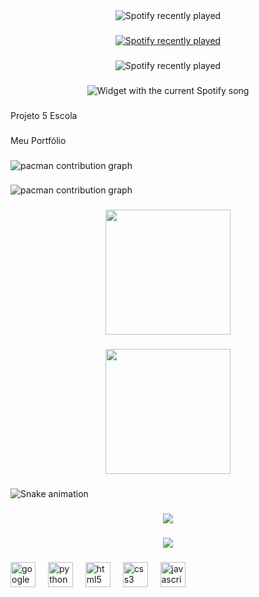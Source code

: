 <div align="center">
  <img src="https://spotify-recently-played-readme.vercel.app/api?count=5" alt="Spotify recently played"  />
</div>

###

<div align="center">
  <a href="https://open.spotify.com/user/Enzzo.">
    <img src="https://spotify-recently-played-readme.vercel.app/api?user=Enzzo.&count=4" alt="Spotify recently played"  />
  </a>
</div>

###

<div align="center">
  <img src="https://spotify-recently-played-readme.vercel.app/api?count=5" alt="Spotify recently played"  />
</div>

###

<div align="center">
  <img src="?theme=dark" alt="Widget with the current Spotify song"  />
</div>

###

<p align="left">Projeto 5 Escola</p>

###

<p align="left">Meu Portfólio</p>

###

<picture>
  <source media="(prefers-color-scheme: dark)" srcset="https://raw.githubusercontent.com/Enzzo019/Enzzo019/output/pacman-contribution-graph-dark.svg">
  <source media="(prefers-color-scheme: light)" srcset="https://raw.githubusercontent.com/Enzzo019/Enzzo019/output/pacman-contribution-graph.svg">
  <img alt="pacman contribution graph" src="https://raw.githubusercontent.com/Enzzo019/Enzzo019/output/pacman-contribution-graph.svg">
</picture>

###

<picture>
  <source media="(prefers-color-scheme: dark)" srcset="https://raw.githubusercontent.com/Enzzo019/Enzzo019/output/pacman-contribution-graph-dark.svg">
  <source media="(prefers-color-scheme: light)" srcset="https://raw.githubusercontent.com/Enzzo019/Enzzo019/output/pacman-contribution-graph.svg">
  <img alt="pacman contribution graph" src="https://raw.githubusercontent.com/Enzzo019/Enzzo019/output/pacman-contribution-graph.svg">
</picture>

###

<div align="center">
  <img height="200" src="https://i.gifer.com/4Cb2.gif"  />
</div>

###

<div align="center">
  <img height="200" src=""  />
</div>

###

<img src="https://raw.githubusercontent.com/Enzzo019/Enzzo019/output/snake.svg" alt="Snake animation" />

###

<div align="center">
  <img src="https://profile-counter.glitch.me/Enzzo019/count.svg?"  />
</div>

###

<div align="center">
  <img src="https://profile-counter.glitch.me/Enzzo019/count.svg?"  />
</div>

###

<div align="left">
  <img src="https://cdn.jsdelivr.net/gh/devicons/devicon/icons/google/google-original.svg" height="40" alt="google logo"  />
  <img width="12" />
  <img src="https://cdn.jsdelivr.net/gh/devicons/devicon/icons/python/python-original.svg" height="40" alt="python logo"  />
  <img width="12" />
  <img src="https://cdn.jsdelivr.net/gh/devicons/devicon/icons/html5/html5-original.svg" height="40" alt="html5 logo"  />
  <img width="12" />
  <img src="https://cdn.jsdelivr.net/gh/devicons/devicon/icons/css3/css3-original.svg" height="40" alt="css3 logo"  />
  <img width="12" />
  <img src="https://cdn.jsdelivr.net/gh/devicons/devicon/icons/javascript/javascript-original.svg" height="40" alt="javascript logo"  />
</div>

###
